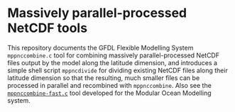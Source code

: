 # Massively parallel-processed NetCDF tools
This repository documents the GFDL Flexible Modelling System `mppnccombine.c` tool for
combining massively parallel-processed NetCDF files output by the model
along the latitude dimension, and introduces a simple shell script `mppncdivide` for dividing
existing NetCDF files along their latitude dimension so that the resulting,
much smaller files can be processed in parallel and recombined with `mppnccombine`.
Also see the
[`mppnccombine-fast.c`](https://github.com/coecms/mppnccombine-fast) tool developed for the Modular
Ocean Modelling system.
